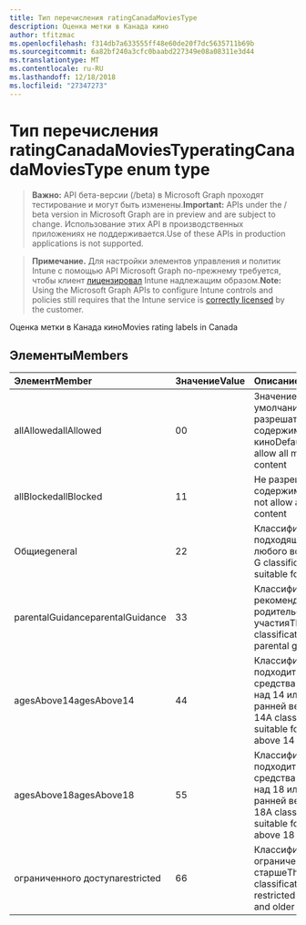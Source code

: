 ```yaml
---
title: Тип перечисления ratingCanadaMoviesType
description: Оценка метки в Канада кино
author: tfitzmac
ms.openlocfilehash: f314db7a633555ff48e60de20f7dc5635711b69b
ms.sourcegitcommit: 6a82bf240a3cfc0baabd227349e08a08311e3d44
ms.translationtype: MT
ms.contentlocale: ru-RU
ms.lasthandoff: 12/18/2018
ms.locfileid: "27347273"
---
```

# <a name="ratingcanadamoviestype-enum-type"></a><span data-ttu-id="8e9da-103">Тип перечисления ratingCanadaMoviesType</span><span class="sxs-lookup"><span data-stu-id="8e9da-103">ratingCanadaMoviesType enum type</span></span>

> <span data-ttu-id="8e9da-104">**Важно:** API бета-версии (/beta) в Microsoft Graph проходят тестирование и могут быть изменены.</span><span class="sxs-lookup"><span data-stu-id="8e9da-104">**Important:** APIs under the / beta version in Microsoft Graph are in preview and are subject to change.</span></span> <span data-ttu-id="8e9da-105">Использование этих API в производственных приложениях не поддерживается.</span><span class="sxs-lookup"><span data-stu-id="8e9da-105">Use of these APIs in production applications is not supported.</span></span>

> <span data-ttu-id="8e9da-106">**Примечание.** Для настройки элементов управления и политик Intune с помощью API Microsoft Graph по-прежнему требуется, чтобы клиент [лицензировал](https://go.microsoft.com/fwlink/?linkid=839381) Intune надлежащим образом.</span><span class="sxs-lookup"><span data-stu-id="8e9da-106">**Note:** Using the Microsoft Graph APIs to configure Intune controls and policies still requires that the Intune service is [correctly licensed](https://go.microsoft.com/fwlink/?linkid=839381) by the customer.</span></span>

<span data-ttu-id="8e9da-107">Оценка метки в Канада кино</span><span class="sxs-lookup"><span data-stu-id="8e9da-107">Movies rating labels in Canada</span></span>
## <a name="members"></a><span data-ttu-id="8e9da-108">Элементы</span><span class="sxs-lookup"><span data-stu-id="8e9da-108">Members</span></span>
|<span data-ttu-id="8e9da-109">Элемент</span><span class="sxs-lookup"><span data-stu-id="8e9da-109">Member</span></span>|<span data-ttu-id="8e9da-110">Значение</span><span class="sxs-lookup"><span data-stu-id="8e9da-110">Value</span></span>|<span data-ttu-id="8e9da-111">Описание</span><span class="sxs-lookup"><span data-stu-id="8e9da-111">Description</span></span>|
|:---|:---|:---|
|<span data-ttu-id="8e9da-112">allAllowed</span><span class="sxs-lookup"><span data-stu-id="8e9da-112">allAllowed</span></span>|<span data-ttu-id="8e9da-113">0</span><span class="sxs-lookup"><span data-stu-id="8e9da-113">0</span></span>|<span data-ttu-id="8e9da-114">Значение по умолчанию, разрешать все содержимое кино</span><span class="sxs-lookup"><span data-stu-id="8e9da-114">Default value, allow all movies content</span></span>|
|<span data-ttu-id="8e9da-115">allBlocked</span><span class="sxs-lookup"><span data-stu-id="8e9da-115">allBlocked</span></span>|<span data-ttu-id="8e9da-116">1</span><span class="sxs-lookup"><span data-stu-id="8e9da-116">1</span></span>|<span data-ttu-id="8e9da-117">Не разрешать любое содержимое кино</span><span class="sxs-lookup"><span data-stu-id="8e9da-117">Do not allow any movies content</span></span>|
|<span data-ttu-id="8e9da-118">Общие</span><span class="sxs-lookup"><span data-stu-id="8e9da-118">general</span></span>|<span data-ttu-id="8e9da-119">2</span><span class="sxs-lookup"><span data-stu-id="8e9da-119">2</span></span>|<span data-ttu-id="8e9da-120">Классификация G подходящее для любого возраста</span><span class="sxs-lookup"><span data-stu-id="8e9da-120">The G classification is suitable for all ages</span></span>|
|<span data-ttu-id="8e9da-121">parentalGuidance</span><span class="sxs-lookup"><span data-stu-id="8e9da-121">parentalGuidance</span></span>|<span data-ttu-id="8e9da-122">3</span><span class="sxs-lookup"><span data-stu-id="8e9da-122">3</span></span>|<span data-ttu-id="8e9da-123">Классификация стр рекомендует родительского участия</span><span class="sxs-lookup"><span data-stu-id="8e9da-123">The PG classification advises parental guidance</span></span>|
|<span data-ttu-id="8e9da-124">agesAbove14</span><span class="sxs-lookup"><span data-stu-id="8e9da-124">agesAbove14</span></span>|<span data-ttu-id="8e9da-125">4</span><span class="sxs-lookup"><span data-stu-id="8e9da-125">4</span></span>|<span data-ttu-id="8e9da-126">Классификация 14A подходит для средства просмотра над 14 или более ранней версии</span><span class="sxs-lookup"><span data-stu-id="8e9da-126">The 14A classification is suitable for viewers above 14 or older</span></span>|
|<span data-ttu-id="8e9da-127">agesAbove18</span><span class="sxs-lookup"><span data-stu-id="8e9da-127">agesAbove18</span></span>|<span data-ttu-id="8e9da-128">5</span><span class="sxs-lookup"><span data-stu-id="8e9da-128">5</span></span>|<span data-ttu-id="8e9da-129">Классификация 18A подходит для средства просмотра над 18 или более ранней версии</span><span class="sxs-lookup"><span data-stu-id="8e9da-129">The 18A classification is suitable for viewers above 18 or older</span></span>|
|<span data-ttu-id="8e9da-130">ограниченного доступа</span><span class="sxs-lookup"><span data-stu-id="8e9da-130">restricted</span></span>|<span data-ttu-id="8e9da-131">6</span><span class="sxs-lookup"><span data-stu-id="8e9da-131">6</span></span>|<span data-ttu-id="8e9da-132">Классификация R ограничены 18 лет и старше</span><span class="sxs-lookup"><span data-stu-id="8e9da-132">The R classification is restricted to 18 years and older</span></span>|





